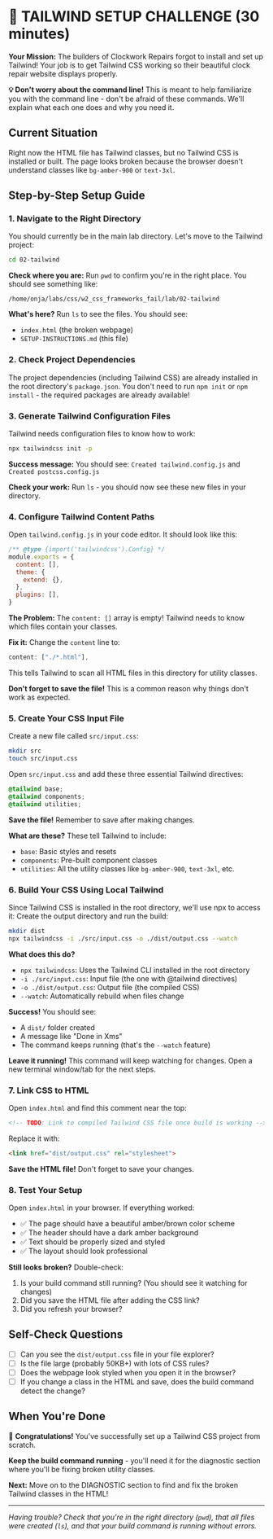 # 🔧 TAILWIND SETUP CHALLENGE (30 minutes)

**Your Mission:** The builders of Clockwork Repairs forgot to install and set up Tailwind! Your job is to get Tailwind CSS working so their beautiful clock repair website displays properly.

**💡 Don't worry about the command line!** This is meant to help familiarize you with the command line - don't be afraid of these commands. We'll explain what each one does and why you need it.

## Current Situation
Right now the HTML file has Tailwind classes, but no Tailwind CSS is installed or built. The page looks broken because the browser doesn't understand classes like `bg-amber-900` or `text-3xl`.

## Step-by-Step Setup Guide

### 1. Navigate to the Right Directory
You should currently be in the main lab directory. Let's move to the Tailwind project:

```bash
cd 02-tailwind
```

**Check where you are:** Run `pwd` to confirm you're in the right place. You should see something like:
```
/home/onja/labs/css/w2_css_frameworks_fail/lab/02-tailwind
```

**What's here?** Run `ls` to see the files. You should see:
- `index.html` (the broken webpage)
- `SETUP-INSTRUCTIONS.md` (this file)

### 2. Check Project Dependencies
The project dependencies (including Tailwind CSS) are already installed in the root directory's `package.json`. You don't need to run `npm init` or `npm install` - the required packages are already available!

### 3. Generate Tailwind Configuration Files
Tailwind needs configuration files to know how to work:

```bash
npx tailwindcss init -p
```

**Success message:** You should see: `Created tailwind.config.js` and `Created postcss.config.js`

**Check your work:** Run `ls` - you should now see these new files in your directory.

### 4. Configure Tailwind Content Paths
Open `tailwind.config.js` in your code editor. It should look like this:

```javascript
/** @type {import('tailwindcss').Config} */
module.exports = {
  content: [],
  theme: {
    extend: {},
  },
  plugins: [],
}
```

**The Problem:** The `content: []` array is empty! Tailwind needs to know which files contain your classes.

**Fix it:** Change the `content` line to:
```javascript
content: ["./*.html"],
```

This tells Tailwind to scan all HTML files in this directory for utility classes.

**Don't forget to save the file!** This is a common reason why things don't work as expected.

### 5. Create Your CSS Input File
Create a new file called `src/input.css`:

```bash
mkdir src
touch src/input.css
```

Open `src/input.css` and add these three essential Tailwind directives:

```css
@tailwind base;
@tailwind components;
@tailwind utilities;
```

**Save the file!** Remember to save after making changes.

**What are these?** These tell Tailwind to include:
- `base`: Basic styles and resets
- `components`: Pre-built component classes
- `utilities`: All the utility classes like `bg-amber-900`, `text-3xl`, etc.

### 6. Build Your CSS Using Local Tailwind
Since Tailwind CSS is installed in the root directory, we'll use npx to access it:
Create the output directory and run the build:

```bash
mkdir dist
npx tailwindcss -i ./src/input.css -o ./dist/output.css --watch
```

**What does this do?** 
- `npx tailwindcss`: Uses the Tailwind CLI installed in the root directory
- `-i ./src/input.css`: Input file (the one with @tailwind directives)
- `-o ./dist/output.css`: Output file (the compiled CSS)
- `--watch`: Automatically rebuild when files change

**Success!** You should see:
- A `dist/` folder created
- A message like "Done in Xms" 
- The command keeps running (that's the `--watch` feature)

**Leave it running!** This command will keep watching for changes. Open a new terminal window/tab for the next steps.

### 7. Link CSS to HTML
Open `index.html` and find this comment near the top:
```html
<!-- TODO: Link to compiled Tailwind CSS file once build is working -->
```

Replace it with:
```html
<link href="dist/output.css" rel="stylesheet">
```

**Save the HTML file!** Don't forget to save your changes.

### 8. Test Your Setup
Open `index.html` in your browser. If everything worked:
- ✅ The page should have a beautiful amber/brown color scheme
- ✅ The header should have a dark amber background
- ✅ Text should be properly sized and styled
- ✅ The layout should look professional

**Still looks broken?** Double-check:
1. Is your build command still running? (You should see it watching for changes)
2. Did you save the HTML file after adding the CSS link?
3. Did you refresh your browser?

## Self-Check Questions
- [ ] Can you see the `dist/output.css` file in your file explorer?
- [ ] Is the file large (probably 50KB+) with lots of CSS rules?
- [ ] Does the webpage look styled when you open it in the browser?
- [ ] If you change a class in the HTML and save, does the build command detect the change?

## When You're Done
🎉 **Congratulations!** You've successfully set up a Tailwind CSS project from scratch. 

**Keep the build command running** - you'll need it for the diagnostic section where you'll be fixing broken utility classes.

**Next:** Move on to the DIAGNOSTIC section to find and fix the broken Tailwind classes in the HTML!

---

*Having trouble? Check that you're in the right directory (`pwd`), that all files were created (`ls`), and that your build command is running without errors.*